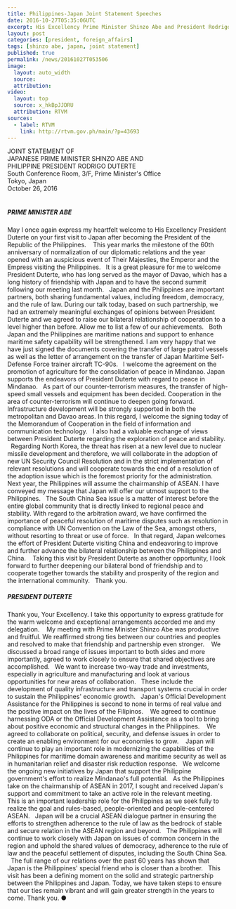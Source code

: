 ```yaml
---
title: Philippines-Japan Joint Statement Speeches
date: 2016-10-27T05:35:06UTC
excerpt: His Excellency Prime Minister Shinzo Abe and President Rodrigo Roa Duterte delivered their joint statements in Tokyo, Japan on 26 October 2016 during the Philippine President's official visit to the Japan.
layout: post
categories: [president, foreign_affairs]
tags: [shinzo abe, japan, joint statement]
published: true
permalink: /news/20161027T053506
image:
  layout: auto_width
  source: 
  attribution: 
video:
  layout: top
  source: x_hkBpJJDRU
  attribution: RTVM
sources:
  - label: RTVM
    link: http://rtvm.gov.ph/main/?p=43693
---
```


JOINT STATEMENT OF<br/>
JAPANESE PRIME MINISTER SHINZO ABE AND<br/>
PHILIPPINE PRESIDENT RODRIGO DUTERTE<br/>
South Conference Room, 3/F, Prime Minister's Office<br/>
Tokyo, Japan<br/>
October 26, 2016<br/>
 
##### PRIME MINISTER ABE

May I once again express my heartfelt welcome to His Excellency President Duterte on your first visit to Japan after becoming the President of the Republic of the Philippines. 
 
This year marks the milestone of the 60th anniversary of normalization of our diplomatic relations and the year opened with an auspicious event of Their Majesties, the Emperor and the Empress visiting the Philippines.
 
It is a great pleasure for me to welcome President Duterte, who has long served as the mayor of Davao, which has a long history of friendship with Japan and to have the second summit following our meeting last month.
 
Japan and the Philippines are important partners, both sharing fundamental values, including freedom, democracy, and the rule of law. During our talk today, based on such partnership, we had an extremely meaningful exchanges of opinions between President Duterte and we agreed to raise our bilateral relationship of cooperation to a level higher than before. Allow me to list a few of our achievements.
 
Both Japan and the Philippines are maritime nations and support to enhance maritime safety capability will be strengthened. I am very happy that we have just signed the documents covering the transfer of large patrol vessels as well as the letter of arrangement on the transfer of Japan Maritime Self-Defense Force trainer aircraft TC-90s.
 
I welcome the agreement on the promotion of agriculture for the consolidation of peace in Mindanao. Japan supports the endeavors of President Duterte with regard to peace in Mindanao.
 
As part of our counter-terrorism measures, the transfer of high-speed small vessels and equipment has been decided. Cooperation in the area of counter-terrorism will continue to deepen going forward.
 
Infrastructure development will be strongly supported in both the metropolitan and Davao areas. In this regard, I welcome the signing today of the Memorandum of Cooperation in the field of information and communication technology.
 
I also had a valuable exchange of views between President Duterte regarding the exploration of peace and stability.
 
Regarding North Korea, the threat has risen at a new level due to nuclear missile development and therefore, we will collaborate in the adoption of new UN Security Council Resolution and in the strict implementation of relevant resolutions and will cooperate towards the end of a resolution of the adoption issue which is the foremost priority for the administration.
 
Next year, the Philippines will assume the chairmanship of ASEAN. I have conveyed my message that Japan will offer our utmost support to the Philippines.
 
The South China Sea issue is a matter of interest before the entire global community that is directly linked to regional peace and stability. With regard to the arbitration award, we have confirmed the importance of peaceful resolution of maritime disputes such as resolution in compliance with UN Convention on the Law of the Sea, amongst others, without resorting to threat or use of force.
 
In that regard, Japan welcomes the effort of President Duterte visiting China and endeavoring to improve and further advance the bilateral relationship between the Philippines and China. 
 
Taking this visit by President Duterte as another opportunity, I look forward to further deepening our bilateral bond of friendship and to cooperate together towards the stability and prosperity of the region and the international community.
 
Thank you.
 
##### PRESIDENT DUTERTE

Thank you, Your Excellency. I take this opportunity to express gratitude for the warm welcome and exceptional arrangements accorded me and my delegation. 
 
My meeting with Prime Minister Shinzo Abe was productive and fruitful. We reaffirmed strong ties between our countries and peoples and resolved to make that friendship and partnership even stronger. 
 
We discussed a broad range of issues important to both sides and more importantly, agreed to work closely to ensure that shared objectives are accomplished.
 
We want to increase two-way trade and investments, especially in agriculture and manufacturing and look at various opportunities for new areas of collaboration.
 
These include the development of quality infrastructure and transport systems crucial in order to sustain the Philippines' economic growth.
 
Japan's Official Development Assistance for the Philippines is second to none in terms of real value and the positive impact on the lives of the Filipinos. 
 
We agreed to continue harnessing ODA or the Official Development Assistance as a tool to bring about positive economic and structural changes in the Philippines. 
 
We agreed to collaborate on political, security, and defense issues in order to create an enabling environment for our economies to grow. 
 
Japan will continue to play an important role in modernizing the capabilities of the Philippines for maritime domain awareness and maritime security as well as in humanitarian relief and disaster risk reduction response.
 
We welcome the ongoing new initiatives by Japan that support the Philippine government's effort to realize Mindanao's full potential.
 
As the Philippines take on the chairmanship of ASEAN in 2017, I sought and received Japan's support and commitment to take an active role in the relevant meeting.
 
This is an important leadership role for the Philippines as we seek fully to realize the goal and rules-based, people-oriented and people-centered ASEAN.
 
Japan will be a crucial ASEAN dialogue partner in ensuring the efforts to strengthen adherence to the rule of law as the bedrock of stable and secure relation in the ASEAN region and beyond.
 
The Philippines will continue to work closely with Japan on issues of common concern in the region and uphold the shared values of democracy, adherence to the rule of law and the peaceful settlement of disputes, including the South China Sea. 
 
The full range of our relations over the past 60 years has shown that Japan is the Philippines' special friend who is closer than a brother.
 
This visit has been a defining moment on the solid and strategic partnership between the Philippines and Japan. Today, we have taken steps to ensure that our ties remain vibrant and will gain greater strength in the years to come. Thank you.
&#x25cf;
